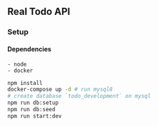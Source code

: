 ## Real Todo API


### Setup


#### Dependencies

```
- node
- docker
```


```bash
npm install
docker-compose up -d # run mysql8
# create database `todo_development` on mysql
npm run db:setup
npm run db:seed
npm run start:dev
```
